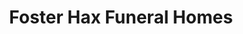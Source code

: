 ---
title: "Foster Hax Funeral Homes"
url: /pulaski/foster-hax-funeral-homes/
shop: Bestattungen
---